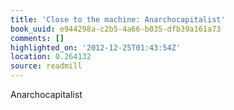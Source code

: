 ```yaml
---
title: 'Close to the machine: Anarchocapitalist'
book_uuid: e944298a-c2b5-4a66-b035-dfb39a161a73
comments: []
highlighted_on: '2012-12-25T01:43:54Z'
location: 0.264132
source: readmill
---
```


Anarchocapitalist